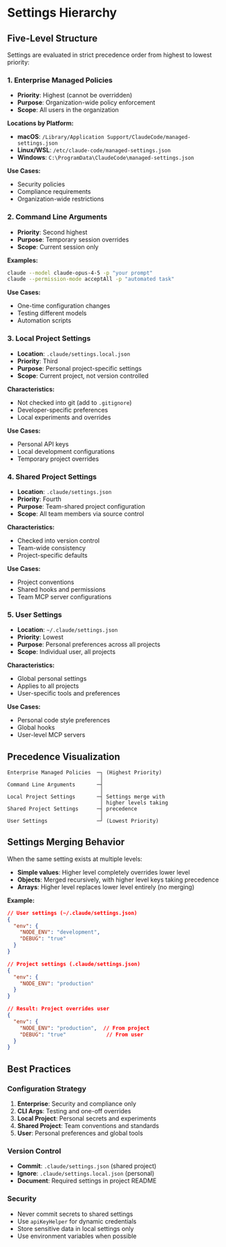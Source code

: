 # Settings Hierarchy

## Five-Level Structure

Settings are evaluated in strict precedence order from highest to lowest priority:

### 1. Enterprise Managed Policies
- **Priority**: Highest (cannot be overridden)
- **Purpose**: Organization-wide policy enforcement
- **Scope**: All users in the organization

**Locations by Platform:**
- **macOS**: `/Library/Application Support/ClaudeCode/managed-settings.json`
- **Linux/WSL**: `/etc/claude-code/managed-settings.json`
- **Windows**: `C:\ProgramData\ClaudeCode\managed-settings.json`

**Use Cases:**
- Security policies
- Compliance requirements
- Organization-wide restrictions

### 2. Command Line Arguments
- **Priority**: Second highest
- **Purpose**: Temporary session overrides
- **Scope**: Current session only

**Examples:**
```bash
claude --model claude-opus-4-5 -p "your prompt"
claude --permission-mode acceptAll -p "automated task"
```

**Use Cases:**
- One-time configuration changes
- Testing different models
- Automation scripts

### 3. Local Project Settings
- **Location**: `.claude/settings.local.json`
- **Priority**: Third
- **Purpose**: Personal project-specific settings
- **Scope**: Current project, not version controlled

**Characteristics:**
- Not checked into git (add to `.gitignore`)
- Developer-specific preferences
- Local experiments and overrides

**Use Cases:**
- Personal API keys
- Local development configurations
- Temporary project overrides

### 4. Shared Project Settings
- **Location**: `.claude/settings.json`
- **Priority**: Fourth
- **Purpose**: Team-shared project configuration
- **Scope**: All team members via source control

**Characteristics:**
- Checked into version control
- Team-wide consistency
- Project-specific defaults

**Use Cases:**
- Project conventions
- Shared hooks and permissions
- Team MCP server configurations

### 5. User Settings
- **Location**: `~/.claude/settings.json`
- **Priority**: Lowest
- **Purpose**: Personal preferences across all projects
- **Scope**: Individual user, all projects

**Characteristics:**
- Global personal settings
- Applies to all projects
- User-specific tools and preferences

**Use Cases:**
- Personal code style preferences
- Global hooks
- User-level MCP servers

## Precedence Visualization

```
Enterprise Managed Policies  ─┐ (Highest Priority)
                              │
Command Line Arguments       ─┤
                              │
Local Project Settings       ─┤ Settings merge with
                              │ higher levels taking
Shared Project Settings      ─┤ precedence
                              │
User Settings                ─┘ (Lowest Priority)
```

## Settings Merging Behavior

When the same setting exists at multiple levels:
- **Simple values**: Higher level completely overrides lower level
- **Objects**: Merged recursively, with higher level keys taking precedence
- **Arrays**: Higher level replaces lower level entirely (no merging)

**Example:**
```json
// User settings (~/.claude/settings.json)
{
  "env": {
    "NODE_ENV": "development",
    "DEBUG": "true"
  }
}

// Project settings (.claude/settings.json)
{
  "env": {
    "NODE_ENV": "production"
  }
}

// Result: Project overrides user
{
  "env": {
    "NODE_ENV": "production",  // From project
    "DEBUG": "true"             // From user
  }
}
```

## Best Practices

### Configuration Strategy
1. **Enterprise**: Security and compliance only
2. **CLI Args**: Testing and one-off overrides
3. **Local Project**: Personal secrets and experiments
4. **Shared Project**: Team conventions and standards
5. **User**: Personal preferences and global tools

### Version Control
- **Commit**: `.claude/settings.json` (shared project)
- **Ignore**: `.claude/settings.local.json` (personal)
- **Document**: Required settings in project README

### Security
- Never commit secrets to shared settings
- Use `apiKeyHelper` for dynamic credentials
- Store sensitive data in local settings only
- Use environment variables when possible